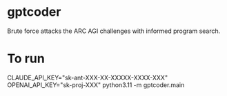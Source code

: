 # gptcoder

Brute force attacks the ARC AGI challenges with informed program search.

# To run

CLAUDE_API_KEY="sk-ant-XXX-XX-XXXXX-XXXX-XXX" OPENAI_API_KEY="sk-proj-XXX" python3.11 -m gptcoder.main